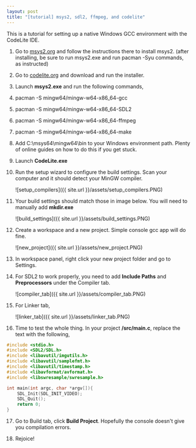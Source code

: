 ```yaml
---
layout: post
title: "[tutorial] msys2, sdl2, ffmpeg, and codelite"
---
```


This is a tutorial for setting up a native Windows GCC environment with the CodeLite IDE.

1. Go to [msys2.org](http://www.msys2.org) and follow the instructions there to install msys2.
(after installing, be sure to run msys2.exe and run pacman -Syu commands, as instructed)

2. Go to [codelite.org](http://www.codelite.org) and download and run the installer.

3. Launch **msys2.exe** and run the following commands,

4. pacman -S mingw64/mingw-w64-x86_64-gcc

5. pacman -S mingw64/mingw-w64-x86_64-SDL2

6. pacman -S mingw64/mingw-w64-x86_64-ffmpeg

7. pacman -S mingw64/mingw-w64-x86_64-make

8. Add C:\msys64\mingw64\bin to your Windows environment path. Plenty of online guides on how to do this if you get stuck.

9. Launch **CodeLite.exe**

10. Run the setup wizard to configure the build settings. Scan your computer and it should detect your MinGW compiler.

    ![setup_compilers]({{ site.url }}/assets/setup_compilers.PNG)

11. Your build settings should match those in image below. You will need to manually add **mkdir.exe**

    ![build_settings]({{ site.url }}/assets/build_settings.PNG)

12. Create a workspace and a new project. Simple console gcc app will do fine.

    ![new_project]({{ site.url }}/assets/new_project.PNG)

13. In workspace panel, right click your new project folder and go to Settings.

14. For SDL2 to work properly, you need to add **Include Paths** and **Preprocessors** under the Compiler tab.

    ![compiler_tab]({{ site.url }}/assets/compiler_tab.PNG)

15. For Linker tab,

    ![linker_tab]({{ site.url }}/assets/linker_tab.PNG)

16. Time to test the whole thing. In your project **/src/main.c**, replace the text with the following,

```c
#include <stdio.h>
#include <SDL2/SDL.h>
#include <libavutil/imgutils.h>
#include <libavutil/samplefmt.h>
#include <libavutil/timestamp.h>
#include <libavformat/avformat.h>
#include <libswresample/swresample.h>

int main(int argc, char *argv[]){
    SDL_Init(SDL_INIT_VIDEO);
    SDL_Quit();
    return 0;
}
```
17. Go to Build tab, click **Build Project**. Hopefully the console doesn't give you compilation errors.

18. Rejoice!
